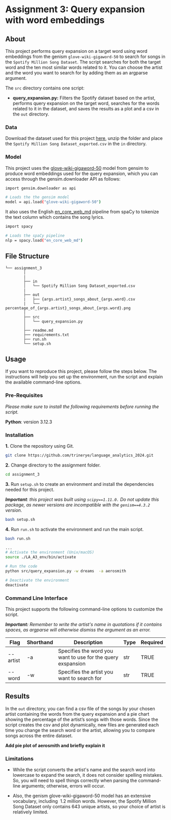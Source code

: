 # Assignment 3: Query expansion with word embeddings


## About

This project performs query expansion on a target word using word embeddings from the genism ``glove-wiki-gigaword-50`` to search for songs in the ``Spotify Million Song Dataset``. The script searches for both the target word and the ten most similar words related to it. You can choose the artist and the word you want to search for by adding them as an argparse argument. 

The ``src`` directory contains one script: 

- **query_expansion.py:** Filters the Spotify dataset based on the artist, performs query expansion on the target word,  searches for the words related to it in the dataset, and saves the results as a plot and a csv in the ``out`` directory. 


### Data

Download the dataset used for this project [here](https://www.kaggle.com/datasets/joebeachcapital/57651-spotify-songs), unzip the folder and place the ``Spotify Million Song Dataset_exported.csv`` in the ``in`` directory.

### Model

This project uses the [glove-wiki-gigaword-50](https://huggingface.co/fse/glove-wiki-gigaword-50) model from gensim to produce word embeddings used for the query expansion, which you can access through the gensim.downloader API as follows:

```sh
import gensim.downloader as api

# Loads the the gensim model
model = api.load("glove-wiki-gigaword-50")
```
It also uses the English [en_core_web_md](https://spacy.io/models/en) pipeline from spaCy to tokenize the text column which contains the song lyrics.

```sh
import spacy

# Loads the spaCy pipeline
nlp = spacy.load("en_core_web_md")
```

##  File Structure

```
└── assignment_3
        |
        |
        ├── in
        │   └── Spotify Million Song Dataset_exported.csv 
        |
        ├── out
        |   ├── {args.artist}_songs_about_{args.word}.csv
        |   └── percentage_of_{args.artist}_songs_about_{args.word}.png
        |
        ├── src
        │   └── query_expansion.py
        │     
        ├── readme.md
        ├── requirements.txt
        ├── run.sh
        └── setup.sh
```

## Usage

If you want to reproduce this project, please follow the steps below. The instructions will help you set up the environment, run the script and explain the available command-line options. 

### Pre-Requisites

*Please make sure to install the following requirements before running the script.*

**Python**: version 3.12.3

### Installation

**1.** Clone the repository using Git.
```sh
git clone https://github.com/trinerye/language_analytics_2024.git 
```

**2.** Change directory to the assignment folder.
```sh
cd assignment_3
```

**3.** Run ``setup.sh`` to create an environment and install the dependencies needed for this project. 

***Important**: this project was built using ``scipy==1.11.0.`` Do not update this package, as newer versions are incompatible with the ``genism==4.3.2`` version.*

```sh
bash setup.sh
```
**4.** Run ``run.sh`` to activate the environment and run the main script. 
  
```sh
bash run.sh
```
```sh
...
# Activate the environment (Unix/macOS)
source ./LA_A3_env/bin/activate

# Run the code
python src/query_expansion.py -w dreams  -a aerosmith 

# Deactivate the environment
deactivate
```

### Command Line Interface  

This project supports the following command-line options to customize the script. 

***Important:** Remember to write the artist's name in quotations if it contains spaces, as argparse will otherwise dismiss the argument as an error.* 

|Flag      |Shorthand|Description                                                 |Type |Required|
|----------|---------|------------------------------------------------------------|-----|--------|
|--artist  |-a       |Specifies the word you want to use for the query exspansion |str  |TRUE    |
|--word    |-w       |Specifies the artist you want to search for                 |str  |TRUE    |


## Results 

In the ``out`` directory, you can find a csv file of the songs by your chosen artist containing the words from the query expansion and a pie chart showing the percentage of the artist’s songs with those words. Since the script creates the csv and plot dynamically, new files are generated each time you change the search word or the artist, allowing you to compare songs across the entire dataset.

**Add pie plot of aerosmith and briefly explain it**


### Limitations

- While the script converts the artist's name and the search word into lowercase to expand the search, it does not consider spelling mistakes. So, you will need to spell things correctly when parsing the command-line arguments; otherwise, errors will occur. 

- Also, the genism glove-wiki-gigaword-50 model has an extensive vocabulary, including  1.2 million words. However, the Spotify Million Song Dataset only contains 643 unique artists, so your choice of artist is relatively limited. 







